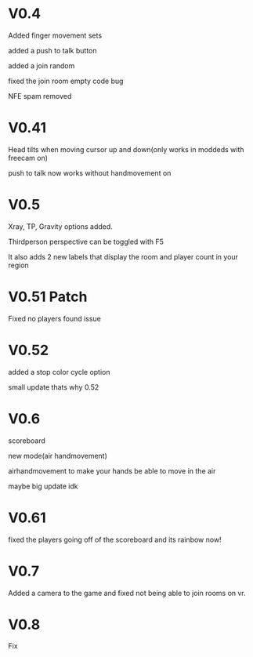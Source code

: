 # V0.4

Added finger movement sets


added a push to talk button


added a join random


fixed the join room empty code bug


NFE spam removed


# V0.41


Head tilts when moving cursor up and down(only works in moddeds with freecam on)


push to talk now works without handmovement on


# V0.5


Xray, TP, Gravity options added.

Thirdperson perspective can be toggled with F5

It also adds 2 new labels that display the room and player count in your region

# V0.51 Patch

Fixed no players found issue

# V0.52 

added a stop color cycle option

small update thats why 0.52

# V0.6

scoreboard

new mode(air handmovement)

airhandmovement to make your hands be able to move in the air

maybe big update idk

# V0.61

fixed the players going off of the scoreboard and its rainbow now!

# V0.7

Added a camera to the game and fixed not being able to join rooms on vr.

# V0.8

Fix

